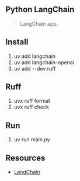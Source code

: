 Python LangChain
----------------
>LangChain app.

Install
-------
1. uv add langchain
2. uv add langchain-openai
3. uv add --dev ruff

Ruff
----
1. uvx ruff format
2. uvx ruff check

Run
---
1. uv run main.py

Resources
---------
* [LangChain](https://python.langchain.com/docs/introduction/)